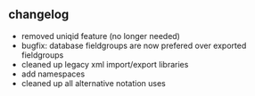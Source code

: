 ## changelog

- removed uniqid feature (no longer needed)
- bugfix: database fieldgroups are now prefered over exported fieldgroups
- cleaned up legacy xml import/export libraries
- add namespaces
- cleaned up all alternative notation uses
